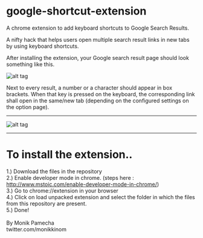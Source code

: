 google-shortcut-extension
=========================

A chrome extension to add keyboard shortcuts to Google Search Results.

A nifty hack that helps users open multiple search result links in new tabs by using keyboard shortcuts.

After installing the extension, your Google search result page should look something like this. 

![alt tag](https://raw.githubusercontent.com/monikkinom/google-shortcut-extension/master/screenshot.png)

Next to every result, a number or a character should appear in box brackets. When that key is pressed on the keyboard, the corresponding link shall open in the same/new tab (depending on the configured settings on the option page).

------------------------

![alt tag](https://raw.githubusercontent.com/monikkinom/google-shortcut-extension/master/screenshot-options.png)

-------------------------

To install the extension..
=========================
1.) Download the files in the repository <br/>
2.) Enable developer mode in chrome. (steps here : http://www.mstoic.com/enable-developer-mode-in-chrome/) <br/>
3.) Go to chrome://extension in your browser <br/>
4.) Click on load unpacked extension and select the folder in which the files from this repository are present. <br/>
5.) Done!<br/>
<br/>
By Monik Pamecha<br/>
twitter.com/monikkinom

